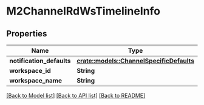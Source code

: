 # M2ChannelRdWsTimelineInfo

## Properties

Name | Type | Description | Notes
------------ | ------------- | ------------- | -------------
**notification_defaults** | [**crate::models::ChannelSpecificDefaults**](ChannelSpecificDefaults.md) |  | 
**workspace_id** | **String** |  | 
**workspace_name** | **String** |  | 

[[Back to Model list]](../README.md#documentation-for-models) [[Back to API list]](../README.md#documentation-for-api-endpoints) [[Back to README]](../README.md)


